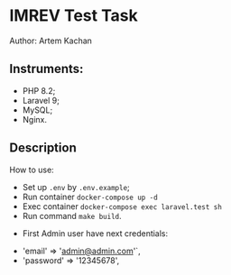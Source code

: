 # IMREV Test Task
Author: Artem Kachan

## Instruments:
* PHP 8.2;
* Laravel 9;
* MySQL;
* Nginx.

## Description
How to use:
- Set up `.env` by `.env.example`;
- Run container `docker-compose up -d`
- Exec container `docker-compose exec laravel.test sh`
- Run command `make build`.
* First Admin user have next credentials: 
- 'email' => 'admin@admin.com'`,
- 'password' => '12345678',
